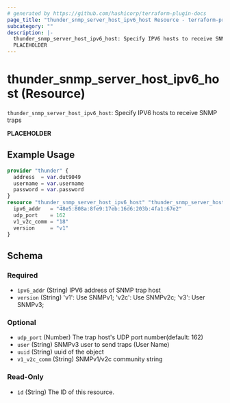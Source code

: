 ```yaml
---
# generated by https://github.com/hashicorp/terraform-plugin-docs
page_title: "thunder_snmp_server_host_ipv6_host Resource - terraform-provider-thunder"
subcategory: ""
description: |-
  thunder_snmp_server_host_ipv6_host: Specify IPV6 hosts to receive SNMP traps
  PLACEHOLDER
---
```


# thunder_snmp_server_host_ipv6_host (Resource)

`thunder_snmp_server_host_ipv6_host`: Specify IPV6 hosts to receive SNMP traps

__PLACEHOLDER__

## Example Usage

```terraform
provider "thunder" {
  address  = var.dut9049
  username = var.username
  password = var.password
}
resource "thunder_snmp_server_host_ipv6_host" "thunder_snmp_server_host_ipv6_host" {
  ipv6_addr   = "48e5:808a:8fe9:17eb:16d6:203b:4fa1:67e2"
  udp_port    = 162
  v1_v2c_comm = "18"
  version     = "v1"
}
```

<!-- schema generated by tfplugindocs -->
## Schema

### Required

- `ipv6_addr` (String) IPV6 address of SNMP trap host
- `version` (String) 'v1': Use SNMPv1; 'v2c': Use SNMPv2c; 'v3': User SNMPv3;

### Optional

- `udp_port` (Number) The trap host's UDP port number(default: 162)
- `user` (String) SNMPv3 user to send traps (User Name)
- `uuid` (String) uuid of the object
- `v1_v2c_comm` (String) SNMPv1/v2c community string

### Read-Only

- `id` (String) The ID of this resource.



